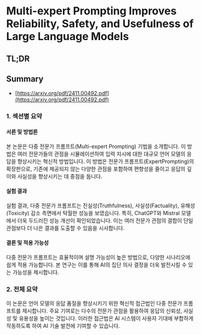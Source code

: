 # Multi-expert Prompting Improves Reliability, Safety, and Usefulness of Large Language Models
## TL;DR
## Summary
- [https://arxiv.org/pdf/2411.00492.pdf](https://arxiv.org/pdf/2411.00492.pdf)

### 1. 섹션별 요약

#### 서론 및 방법론
본 논문은 다중 전문가 프롬프트(Multi-expert Prompting) 기법을 소개합니다. 이 방법은 여러 전문가들의 관점을 시뮬레이션하여 입력 지시에 대한 대규모 언어 모델의 응답을 향상시키는 혁신적 방법입니다. 이 방법은 전문가 프롬프트(ExpertPrompting)의 확장판으로, 기존에 제공되지 않는 다양한 관점을 포함하여 편향성을 줄이고 응답의 깊이와 사실성을 향상시키는 데 중점을 둡니다.

#### 실험 결과
실험 결과, 다중 전문가 프롬프트는 진실성(Truthfulness), 사실성(Factuality), 유해성(Toxicity) 감소 측면에서 탁월한 성능을 보였습니다. 특히, ChatGPT와 Mistral 모델에서 더욱 두드러진 성능 개선이 확인되었습니다. 이는 여러 전문가 관점의 결합이 단일 관점보다 더 나은 결과를 도출할 수 있음을 시사합니다.

#### 결론 및 적용 가능성
다중 전문가 프롬프트는 효율적이며 설명 가능성이 높은 방법으로, 다양한 시나리오에 쉽게 적용 가능합니다. 본 연구는 이를 통해 AI의 집단 의사 결정을 더욱 발전시킬 수 있는 가능성을 제시합니다.

### 2. 전체 요약
이 논문은 언어 모델의 응답 품질을 향상시키기 위한 혁신적 접근법인 다중 전문가 프롬프트를 제시합니다. 주요 기여로는 다수의 전문가 관점을 활용하여 응답의 신뢰성, 사실성 및 유용성을 높이는 것입니다. 이러한 접근법은 AI 시스템이 사용자 기대에 부합하게 작동하도록 하여 AI 기술 발전에 기여할 수 있습니다.
